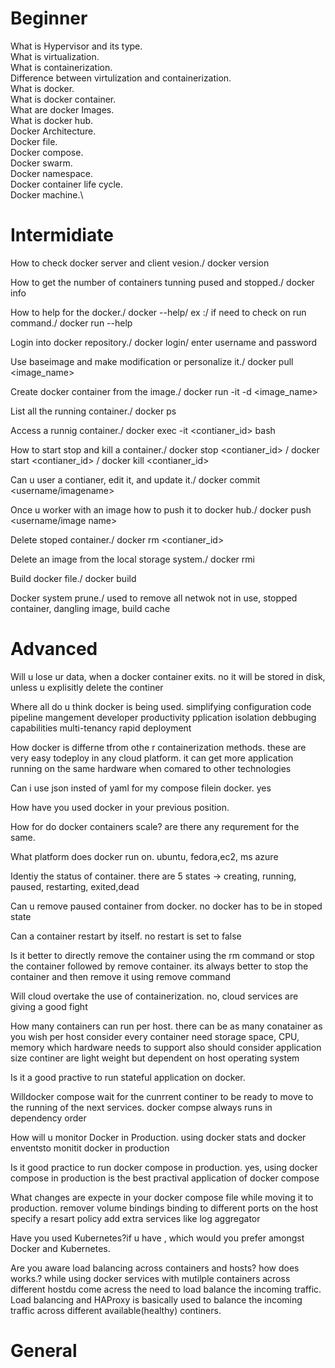 # Beginner

What is Hypervisor and its type.\
What is virtualization.\
What is containerization.\
Difference between virtulization and containerization.\
What is docker.\
What is docker container.\
What are docker Images.\
What is docker hub.\
Docker Architecture.\
Docker file.\
Docker compose.\
Docker swarm.\
Docker namespace.\
Docker container life cycle.\
Docker machine.\


# Intermidiate

How to check docker server and client vesion./
docker version

How to get the number of containers tunning pused and stopped./
docker info

How to help for the docker./
docker --help/
ex :/
if need to check on run command./
docker run --help

Login into docker repository./
docker login/
enter username and password

Use baseimage and make modification or personalize it./
docker pull <image_name>

Create docker container from the image./
docker run -it -d <image_name>

List all the running container./
docker ps

Access a runnig container./
docker exec -it <contianer_id> bash

How to start stop and kill a container./
docker stop <contianer_id> /
docker start <contianer_id> /
docker kill <contianer_id> 

Can u user a contianer, edit it, and update it./
docker commit <container id> <username/imagename>

Once u worker with an image how to push it to docker hub./
docker push <username/image name>

Delete stoped container./
docker rm <contianer_id> 

Delete an image from  the local storage system./
docker rmi <image-id>

Build docker file./
docker build <path to docker file>

Docker system prune./
used to remove all netwok not in use, stopped container, dangling image, build cache


# Advanced

Will u lose ur data, when a docker container exits.
no it will be stored in disk, unless u explisitly delete the continer

Where all do u think docker is being used.
simplifying configuration
code pipeline mangement
developer productivity
pplication isolation
debbuging capabilities
multi-tenancy
rapid deployment

How docker is differne tfrom othe r containerization methods.
these are very easy todeploy in any cloud platform.
it can get more application running on the same hardware when comared to other technologies

Can i use json insted of yaml for my compose filein docker.
yes

How have you used docker in your previous position.

How for do docker containers scale? are there any requrement for the same.

What platform does docker run on.
ubuntu, fedora,ec2, ms azure

Identiy the status of container.
there are 5 states -> creating, running, paused, restarting, exited,dead

Can u remove paused container from docker.
no
docker has to be in stoped state

Can a container restart by itself.
no
restart is set to false

Is it better to directly remove the container using the rm command or stop the container followed by remove container.
its always better to stop the container and then remove it using remove command

Will cloud overtake the use of containerization.
no,  cloud services are giving a good fight

How many containers can run per host.
there can be as many conatainer as you wish per host
consider every container need storage space, CPU, memory which hardware needs to support
also should consider application size
continer are light weight but dependent on host operating system

Is it a good practive to run stateful application on docker.

Willdocker compose wait for the cunrrent continer to be ready to move to the running of the next services.
docker compse always runs in dependency order

How will u monitor Docker in Production.
using docker stats and docker enventsto monitit docker in production

Is it good practice to run docker compose in production.
yes, using docker compose in production is the best practival application of docker compose

What changes are expecte in your docker compose file while moving it to production.
remover volume bindings
binding to different ports on the host
specify a resart policy
add extra services like log aggregator

Have you used Kubernetes?if u  have , which would you prefer amongst Docker and Kubernetes.

Are you aware load balancing across containers and hosts? how does works.?
while using docker services with mutilple containers across different hostdu come acress the need to load balance the incoming traffic. Load balancing and HAProxy is basically used to balance the incoming traffic across different available(healthy) continers.

# General














